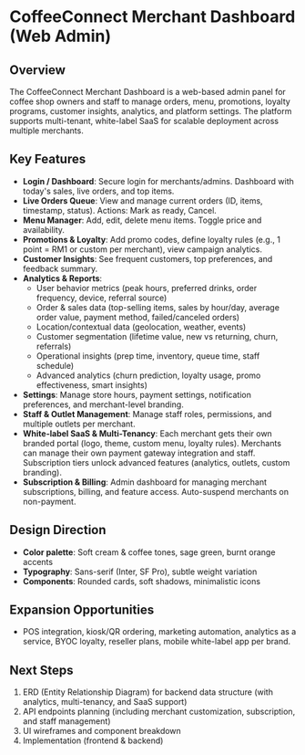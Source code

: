# CoffeeConnect Merchant Dashboard (Web Admin)

## Overview
The CoffeeConnect Merchant Dashboard is a web-based admin panel for coffee shop owners and staff to manage orders, menu, promotions, loyalty programs, customer insights, analytics, and platform settings. The platform supports multi-tenant, white-label SaaS for scalable deployment across multiple merchants.

## Key Features
- **Login / Dashboard**: Secure login for merchants/admins. Dashboard with today's sales, live orders, and top items.
- **Live Orders Queue**: View and manage current orders (ID, items, timestamp, status). Actions: Mark as ready, Cancel.
- **Menu Manager**: Add, edit, delete menu items. Toggle price and availability.
- **Promotions & Loyalty**: Add promo codes, define loyalty rules (e.g., 1 point = RM1 or custom per merchant), view campaign analytics.
- **Customer Insights**: See frequent customers, top preferences, and feedback summary.
- **Analytics & Reports**: 
  - User behavior metrics (peak hours, preferred drinks, order frequency, device, referral source)
  - Order & sales data (top-selling items, sales by hour/day, average order value, payment method, failed/canceled orders)
  - Location/contextual data (geolocation, weather, events)
  - Customer segmentation (lifetime value, new vs returning, churn, referrals)
  - Operational insights (prep time, inventory, queue time, staff schedule)
  - Advanced analytics (churn prediction, loyalty usage, promo effectiveness, smart insights)
- **Settings**: Manage store hours, payment settings, notification preferences, and merchant-level branding.
- **Staff & Outlet Management**: Manage staff roles, permissions, and multiple outlets per merchant.
- **White-label SaaS & Multi-Tenancy**: Each merchant gets their own branded portal (logo, theme, custom menu, loyalty rules). Merchants can manage their own payment gateway integration and staff. Subscription tiers unlock advanced features (analytics, outlets, custom branding).
- **Subscription & Billing**: Admin dashboard for managing merchant subscriptions, billing, and feature access. Auto-suspend merchants on non-payment.

## Design Direction
- **Color palette**: Soft cream & coffee tones, sage green, burnt orange accents
- **Typography**: Sans-serif (Inter, SF Pro), subtle weight variation
- **Components**: Rounded cards, soft shadows, minimalistic icons

## Expansion Opportunities
- POS integration, kiosk/QR ordering, marketing automation, analytics as a service, BYOC loyalty, reseller plans, mobile white-label app per brand.

## Next Steps
1. ERD (Entity Relationship Diagram) for backend data structure (with analytics, multi-tenancy, and SaaS support)
2. API endpoints planning (including merchant customization, subscription, and staff management)
3. UI wireframes and component breakdown
4. Implementation (frontend & backend)
